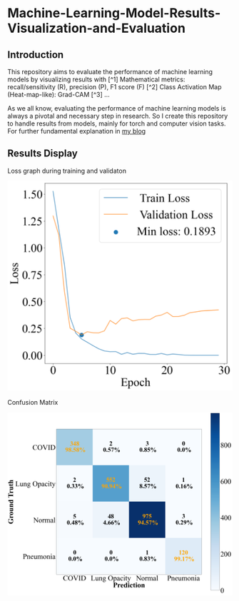 # Machine-Learning-Model-Results-Visualization-and-Evaluation
## Introduction
This repository aims to evaluate the performance of machine learning models by visualizing results with 
[^1] Mathematical metrics: recall/sensitivity (R), precision (P), F1 score (F)
[^2] Class Activation Map (Heat-map-like): Grad-CAM 
[^3] ...

As we all know, evaluating the performance of machine learning models is always a pivotal and necessary step in research. 
So I create this repository to handle results from models, mainly for torch and computer vision tasks.
For further fundamental explanation in [my blog](https://tychence.wordpress.com/machine-learning-results-evaluation/)

## Results Display
Loss graph during training and validaton

![Loss graph during training and validaton](graphs/Loss_graph_vit.png)

Confusion Matrix

![Confusion Matrix](graphs/confusion_matrix_efficientvit_b3.png)
